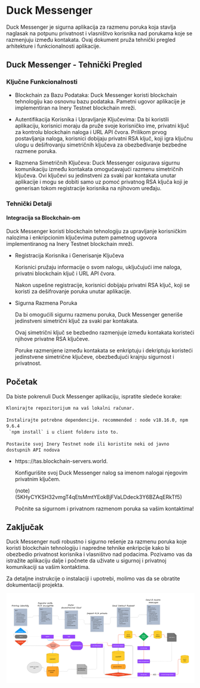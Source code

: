# Duck Messenger

Duck Messenger je sigurna aplikacija za razmenu poruka koja stavlja naglasak na potpunu privatnost i vlasništvo korisnika nad porukama koje se razmenjuju između kontakata. Ovaj dokument pruža tehnički pregled arhitekture i funkcionalnosti aplikacije.

## Duck Messenger - Tehnički Pregled

### Ključne Funkcionalnosti

- Blockchain za Bazu Podataka: Duck Messenger koristi blockchain tehnologiju kao osnovnu bazu podataka. Pametni ugovor aplikacije je implementiran na Inery Testnet blockchain mreži.

- Autentifikacija Korisnika i Upravljanje Ključevima: Da bi koristili aplikaciju, korisnici moraju da pruže svoje korisničko ime, privatni ključ za kontrolu blockchain naloga i URL API čvora. Prilikom prvog postavljanja naloga, korisnici dobijaju privatni RSA ključ, koji igra ključnu ulogu u dešifrovanju simetričnih ključeva za obezbeđivanje bezbedne razmene poruka.

- Razmena Simetričnih Ključeva: Duck Messenger osigurava sigurnu komunikaciju između kontakata omogućavajući razmenu simetričnih ključeva. Ovi ključevi su jedinstveni za svaki par kontakata unutar aplikacije i mogu se dobiti samo uz pomoć privatnog RSA ključa koji je generisan tokom registracije korisnika na njihovom uređaju.

### Tehnički Detalji

#### Integracija sa Blockchain-om

Duck Messenger koristi blockchain tehnologiju za upravljanje korisničkim nalozima i enkripcionim ključevima putem pametnog ugovora implementiranog na Inery Testnet blockchain mreži.

- Registracija Korisnika i Generisanje Ključeva

  Korisnici pružaju informacije o svom nalogu, uključujući ime naloga, privatni blockchain ključ i URL API čvora.

  Nakon uspešne registracije, korisnici dobijaju privatni RSA ključ, koji se koristi za dešifrovanje poruka unutar aplikacije.

- Sigurna Razmena Poruka

  Da bi omogućili sigurnu razmenu poruka, Duck Messenger generiše jedinstveni simetrični ključ za svaki par kontakata.

  Ovaj simetrični ključ se bezbedno razmenjuje između kontakata koristeći njihove privatne RSA ključeve.

  Poruke razmenjene između kontakata se enkriptuju i dekriptuju koristeći jedinstvene simetrične ključeve, obezbeđujući krajnju sigurnost i privatnost.

## Početak

Da biste pokrenuli Duck Messenger aplikaciju, ispratite sledeće korake:

    Klonirajte repozitorijum na vaš lokalni računar.

    Instalirajte potrebne dependencije. recommended : node v18.16.0, npm 9.6.4
     `npm install` i u client folderu isto to.

    Postavite svoj Inery Testnet node ili koristite neki od javno dostupnih API nodova

- https:://tas.blockchain-servers.world.

  Konfigurišite svoj Duck Messenger nalog sa imenom nalogai njegovim privatnim ključem.

  (note) (5KHyCYKSH32vmgT4qEtsMmtYEokBjFVaLDdeck3Y6BZAqERkTf5)

  Počnite sa sigurnom i privatnom razmenom poruka sa vašim kontaktima!

## Zaključak

Duck Messenger nudi robustno i sigurno rešenje za razmenu poruka koje koristi blockchain tehnologiju i napredne tehnike enkripcije kako bi obezbedio privatnost korisnika i vlasništvo nad podacima. Pozivamo vas da istražite aplikaciju dalje i počnete da uživate u sigurnoj i privatnoj komunikaciji sa vašim kontaktima.

Za detaljne instrukcije o instalaciji i upotrebi, molimo vas da se obratite dokumentaciji projekta.

![Duck Graphic](/client/public/img/topology.png)
